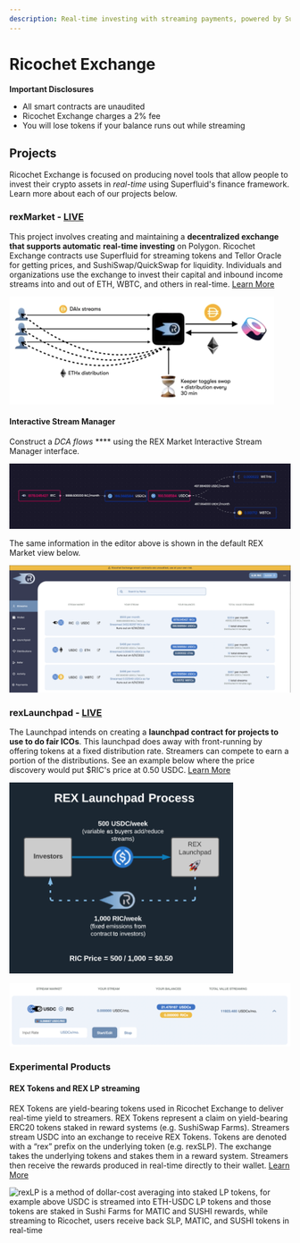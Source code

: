 ```yaml
---
description: Real-time investing with streaming payments, powered by Superfluid and Tellor
---
```


# Ricochet Exchange

**Important Disclosures**

* All smart contracts are unaudited
* Ricochet Exchange charges a 2% fee
* You will lose tokens if your balance runs out while streaming

## Projects

Ricochet Exchange is focused on producing novel tools that allow people to invest their crypto assets in _real-time_ using Superfluid's finance framework. Learn more about each of our projects below.

### rexMarket - [LIVE](https://app.ricochet.exchange)

This project involves creating and maintaining a **decentralized exchange that supports automatic** **real-time investing** on Polygon. Ricochet Exchange contracts use Superfluid for streaming tokens and Tellor Oracle for getting prices, and SushiSwap/QuickSwap for liquidity. Individuals and organizations use the exchange to invest their capital and inbound income streams into and out of ETH, WBTC, and others in real-time. [Learn More](https://app.ricochet.exchange)

![Investing in Ethereum with Dai in real-time with Ricochet Exchange](<.gitbook/assets/image (27).png>)

#### Interactive Stream Manager

Construct a _DCA flows_ **** using the REX Market Interactive Stream Manager interface.

![Convert RIC governacne tokens to USDC and then convert USDC to ETH and WBTC](<.gitbook/assets/Jun-05-2022 16-50-41.gif>)

The same information in the editor above is shown in the default REX Market view below.

![Same view as the above figue laid out for view with more details](<.gitbook/assets/Screen Shot 2022-06-05 at 5.19.30 PM.png>)

### rexLaunchpad - [LIVE](https://app.ricochet.exchange)

The Launchpad intends on creating a **launchpad contract for projects to use to do fair ICOs**. This launchpad does away with front-running by offering tokens at a fixed distribution rate. Streamers can compete to earn a portion of the distributions. See an example below where the price discovery would put $RIC's price at 0.50 USDC. [Learn More](https://github.com/Ricochet-Exchange/ricochet/blob/main/00-Meta/RicochetExchangeOffering.md)

![Dynamic pricing of the $RIC token via REX Launchpad](<.gitbook/assets/image (42).png>)

![REX Launchpad can be used for streaming ICOs; Ricochet Launchpads provide a easy way to do a "fair launch"](<.gitbook/assets/Screen Shot 2021-11-01 at 8.39.50 AM.png>)

### Experimental Products

#### REX Tokens and REX LP streaming

REX Tokens are yield-bearing tokens used in Ricochet Exchange to deliver real-time yield to streamers. REX Tokens represent a claim on yield-bearing ERC20 tokens staked in reward systems (e.g. SushiSwap Farms). Streamers stream USDC into an exchange to receive REX Tokens. Tokens are denoted with a “rex” prefix on the underlying token (e.g. rexSLP). The exchange takes the underlying tokens and stakes them in a reward system. Streamers then receive the rewards produced in real-time directly to their wallet. [Learn More](https://github.com/Ricochet-Exchange/ricochet-lpx)

![rexLP is a method of dollar-cost averaging into staked LP tokens, for example above USDC is streamed into ETH-USDC LP tokens and those tokens are staked in Sushi Farms for MATIC and SUSHI rewards, while streaming to Ricochet, users receive back SLP, MATIC, and SUSHI tokens in real-time](.gitbook/assets/Ricochet\_-\_sushi.jpg)


